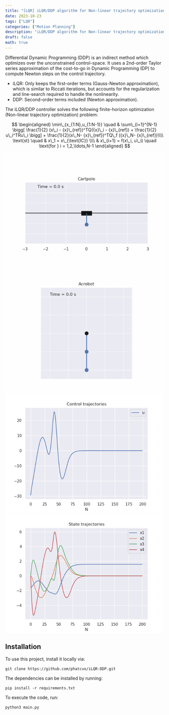 ```yaml
---
title: "[LQR] iLQR/DDP algorithm for Non-linear trajectory optimization"
date: 2023-10-23
tags: ["LQR"]
categories: ["Motion Planning"]
description: "iLQR/DDP algorithm for Non-linear trajectory optimization"
draft: false
math: true
---
```


Differential Dynamic Programming (DDP) is an indirect method which optimizes over the unconstrained control-space. It uses a 2nd-order Taylor series approximation of the cost-to-go in Dynamic Programming (DP) to compute Newton steps on the control trajectory.

* iLQR:  Only keeps the first-order terms (Gauss-Newton approximation), which is similar to Riccati iterations, but accounts for the regularization and line-search required to handle the nonlinearity.
* DDP: Second-order terms included (Newton approximation).

The iLQR/DDP controller solves the following finite-horizon optimization (Non-linear trajectory optimization) problem:

$$
\begin{aligned} 
\min\_{x_{1:N},u_{1:N-1}} \quad & \sum\_{i=1}^{N-1} \bigg[ \frac{1}{2} (x\_i - {x}\_{ref})^TQ({x}\_i - {x}\_{ref}) + \frac{1}{2} u\_i^TRu\_i \bigg] + \frac{1}{2}(x\_N- {x}\_{ref})^TQ\_f
({x}\_N- {x}\_{ref})\\\\
\text{st} \quad 
& x\_1 = x\_{\text{IC}} \\\\
& x\_{i+1} = f(x\_i, u\_i)  \quad \text{for } i = 1,2,\ldots,N-1  
\end{aligned}
$$

![Cartpole](https://raw.githubusercontent.com/phatcvo/iLQR-DDP/main/images/cartpole_animation.gif)
![Acrobot](https://raw.githubusercontent.com/phatcvo/iLQR-DDP/main/images/acrobot_animation.gif)
![Control](https://raw.githubusercontent.com/phatcvo/iLQR-DDP/main/images/control_trajectories.png)
![State](https://raw.githubusercontent.com/phatcvo/iLQR-DDP/main/images/state_trajectories.png)



Installation
------------

To use this project, install it locally via:
```
git clone https://github.com/phatcvo/iLQR-DDP.git
```

The dependencies can be installed by running:
```
pip install -r requirements.txt
```

To execute the code, run:
```
python3 main.py
```

